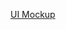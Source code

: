 
[UI Mockup](https://www.draw.io/?lightbox=1&highlight=0000ff&edit=_blank&layers=1&nav=1&title=v1-wireframe-draw.io.xml#R%3Cmxfile%3E%3Cdiagram%20id%3D%226f50328d-9b0a-58cc-38ec-0448aabd5993%22%20name%3D%22Login%22%3E7Zhdb5swFIZ%2FDZerMAaSXC5J11200qRo2rUDDqAamxmnkP36HYP5CkTtVJL1okRK8HuOjXkf2%2BBYeJOWD5Jk8ZMIKbMcOywtvLUcZ%2BXZ8K2FUy34K6cWIpmEtYQ6YZf8oUY09aJjEtJ8kKiEYCrJhmIgOKeBGmhESlEM0w6CDa%2BakYiOhF1A2Fj9lYQqrtVlc1ta%2F06TKG6ujGwT2ZPgOZLiyM31LAcfqqMOp6Rpy%2BTnMQlF0ZPwvYU3UghVn6XlhjJtbWNbXe%2FbhWjbb0m5eksFg%2BWFsCNtelz1S50aL6q7oTrftvC6iBNFdxkJdLQA%2BKDFKmVQQnA6vr7p0guVipY9yfTngYqUKnmCFBN1jTWnYbHoOCx8o8U9Bn6TSAz7qG25u384MRZc8M%2Be2Y9DwthGMCGruvjg6Q%2FouZLimfYifnXM42A7uoyFaOGNPMSLCQ9hhL%2FfQ%2Fy6hT2D2gmgzQxJHrfOQiTT%2BWkZ6TXmbg%2BTAmwj2Z2U1ZxfS7NweBNG15NuwuiwOnQNwZVpALlQJiyJOBQYPejGc2Ca8OixKm2XF1DPQcsb0nIW4xGP0QQtPMOAdz9hvQsW9m4IyxvBehRRwv8DMfB4vdn2OARgKZVTCNtUjXAK%2BjnaK5Fzz8i5aEwOXYucfyNyNbghAy44PSPYSJ3zjv3apEL2TDPI9YYPp9WYQzvL5uawmFjufKaMFwMW%2Fu%2BjaAJf8sqlr5CA3KzsgnAW6d%2BfOZWcpLRpDfpRN1iHPw5ndEPOZ4%2B1iRe5Sc7ODJyXV%2BL8g%2BR5IWT4yfkiZ%2BzckPNqxHkrOFGJgKXVfiIc9mkS4JBUP0T4Ps8%2BFKTbLbrtK0kDaYLR1KYK2f%2B%2BIYBit3%2BtYr3%2FCPD9Xw%3D%3D%3C%2Fdiagram%3E%3Cdiagram%20id%3D%224d68cd77-1ab3-76ae-d277-500eb405ebbf%22%20name%3D%22Admin%20View%22%3E7V1dd6M4Ev01eYwPEiDgMYknszune7dP987s7iOxic2ODV5MOsn%2B%2BpUAYfRhG2PJFpj0mZ62wNipW6W6VSqV7uyn9cevWbhZfk3n0eoOWvOPO3t6B2HgWvhvMvBZDriBUw4ssnheDoHdwI%2F4f1E1WL1v8RbPoy1zY56mqzzesIOzNEmiWc6MhVmWvrO3vaYr9lM34SISBn7MwpU4%2Bs94ni%2FLUZ%2F%2BWmT8L1G8WNJPBlZ15SWc%2FbnI0rek%2Brw7aL8WP%2BXldUifVd2%2FXYbz9L0xZP9yZz9laZqX%2F1p%2FPEUrIloqtvJ9z3uu1t87i5K8zRsg9Mq3%2FAxXbxH9zsU3yz%2BpNIrfJyLvsO7sx%2FdlnEc%2FNuGMXH3H8OOxZb5e4VcA%2F7P%2Bjci92zxL%2F4ye0lWaFY%2By0as390N85TVerRrjz84zevbw%2BCIL5zH%2B8vRakiYRuT1N8kpNAKxeN95uFT94XPz9K5H8jLI8%2BmgMVfL4NUrXUZ594lvoVYjc8j2fVCkpuu87XbBdvxxbNvXAq24MK%2F1b1E%2FfYYD%2FUcGwB0OkGBFe1E%2Fkz35RKxChYzECdETxAZ%2BKipGfbSkQIJXXIQHuU9h5uF3WcsVXNuT%2B9ceCzHKTF2yWWKPDzSTLilnnMat00hXF%2FIrIH5kNzIsffIUINMaTzsMqXiT4Wp5uLid%2FJJG%2Fq0L6tiD9xyzE86FiCMJktiQS5aeCoPjhpgxnj5Vk0RbfUU%2FlQCr%2BWp%2BOy78hYf%2BAfLNoFebxT9bZnCV0RxD6wzxcX1zmYaXJWfk7P26xuONk8b0SAdw3W6nG4YORbFPvD6l9a1iqD%2FyWxvi71Z92Xz%2Bcvid9fd1GuQBk%2FUVbYWuL%2FuD3bZQpn9LKGY2bxeq5ip3FGl5ZpgYyiFXgCVEwwe7YhcgGrucHroivByblNcezke9APZMcnVEbmEzTBCtPmmjCRS7%2FBlhXgsRB7sRq%2FEhM7jgkjqsAEiBAotXru%2BSRLXDZRQBKXLvLunYAJb49kFErFdSUYsdNRdtL0Ks2gran%2FuPTVLSCGgDqn1bRa8M9fSleTcFh70QDQblzctojybgjOPFdDziw%2BhuJyNlqvFPA6o0OT0XNmDFBtMorQIp4nWKC%2FvtGYtxHghqepUiAvBtCC%2FL%2F7%2Bkq2tIH4M8un1FeEzSOVY84WUZZzPuz3Sgf%2BuyuKPKirP7VennD%2Bucx%2BucEGvTPDY7p305hqLKRC%2FfbYpp5wDcAuPloauJpGlvyMuskxcVocXrXCFwKwswpEw6dg%2Bfnc5WAMqrj7kQWyDgKnAlNoChEqxTxtyhbx9ttwcU0YUAUYA8GJ0PgsRBASbJJFwRIpLGCbBQm%2F%2Bos3T5%2BdEGpC0TKFsXuyXJUSuIHpJqsYlnkcbj6jt1PmCzIIx6LbFJx00ua5%2Bm6elGF5sW%2FSzckB6uO%2FEwAi8%2FIehKwKPtgWK8SsPTnE5dp9iVOyIrHYxsiw9vS3wmPyIlw7JZ0AXWiC54jMQiKjfKkFhIziXc0u3jV%2BLqZVSxeV18GnJPdqrXsJETcA55BPSBilvE5zrbEVf8tXEeGI8Nx7wsDBZQgJafWvo5gDonB3JdwxPraWNfhmFqwxRzztyURNUY7HbG%2BEta2HsMWV%2FwfZoZkrg3G2dKHs6tl3QjJsiFmZs0a9FcneZUECOciyK2wKwXQE6NzYJiNdjfCoAuEF2W7nhij%2F5YuTZsllc2KnQDpHav1xFj%2BMTWN4QwXUz3s1RMTBb4PAx9A37R0wXCh1UNWA9EH0qT%2BdhMmd50XCf6Io3d88c7DX8H6ZR7n9YtpvA1f8CN3awflJ7VeO2irG1QXZhjViFRV8fWA63g%2BL1K5UjVh8vKMKnfPzJ6gVnU9gjdxbQD5ktnyZVP3AJo4FoISEgYVJGm9FlWzI9tVw3b1eGYxLFWeZr8W262V02C2K67Gfg2rR5iDgCr32Q2Q%2FrFdMQWA%2Fcb7UGMY81DVw3d9kRQNne%2BaB60mvisrDFDPd5ObZbgnKJJhDNeXLYePDFcLwwU8YGrmbXH93LT5uvMEXWunuRTXF1e0fwvXkfrqdTNcZjdEesdxfTHw%2F5qmWTjU0MU8WDWRXDEfMHSSax60mkguvAjJHZO6J6uVYZQ3EAmTAJXu%2BnTR5vWXpkNG7g4U97lKS9NdoGAfZXB0E9dx40Qy46zssdwj03VfhulmqLIRSV2BQPXAFQ3QDzRZXuvllGZo18kNx%2Bl2Ev8DI%2F3XZPMmumEsVKf4OSDsl7c8T5N%2FFNoyZUHyOf1o7mCQQc%2F5chUw%2BuzWt9pKGzDiGFjEkadVnXAUWRQxwERWwmu2tR1s%2BzOPCYUjNYz2dJu%2BEbGqgM62EGuBvmiB8AD7Ogu51uV7owUetUCftcBAAqMuC6wLR8Xa6uHYnwqQKCgUJCROk7LtRyq8HbBkaffR2LrhyLIWhPxLGpsYWh7conTjNsdRE%2BSIWNGKSeU2B8SKgxGq1lB5l4TKar30NE6PR6dHh8PxgtEAsMSEyqFNfaPJMVBJmmPoMzlxdvwR%2FlS%2F7%2FJ4I0uheU2NqWCaR%2Fsv8ei160p2NgfxaSFUk0vKMidQBXIKutBYsgTaU5jMSJvldrkz7S242vSIEFTmQgpg01ZABxSAVh0wCqBgmRnQPHkDjGi%2BiOhexmqGZOe4BlrRR5z%2FiwxP3OrVv6ubsDyyz8Yl8pJe%2B0%2BU55%2BVZMO3PMVDaZYv00WahKsvadELRJzAMVaPz%2BRPfaXpwM%2Bea7fpWzaLON%2BTh9kiyrlBIqCDwCqvBgBgjPl0kRpf4in1kRogxny%2FrMN4NdIZbjmBTWb6kkZT%2BoI9MYKouqSNGDUwQlwzMEeSqdSWBAOXXW3ddxRAPXdd%2FygAHg7Z0o1tS%2FAAKvrYAyAuxT7M17H68v2K6wkWdGr%2FVab3%2Bl7%2Bf6RbUhNfVTj6HI6SZm%2ByKho1ZiUupT5hXGINLbyHjqNno6M4yhq8q8FRXErFollhkacjkqci6VvOUSRdTVVFdXH3Dba9BJbLroUC2xZZoLTvJc2GnSf6sfHlaXBxnktWhOcBGQPhewp1g0sMrVRPdRdvfQlOgOGYlLXtVQCSY3QG3Pxyp2jmbh8BkkN2SAxrOCaqitM7QtS7%2FSRAciLeTfXH6wp07xrkASjrQM9h3M8dlVf1cRyGOlvkAXqsyRB75O3002CnaIuxlJ4clRlbtDpi0j8vaMv4p4o9Wuy2rGgV5be5K%2BsUTaJnrflo4joIe0PHgsh3WmzPsiaB7enKo9gtFgxG%2F0kP5TGx6RawxSUG5RH%2B1fxnrZ8G%2B09HttFKxTyL%2Fx%2BuiaySl%2B1mnHc7aUU973oTJwhc33JtFIC63yideMGlJ15fenQWA%2FePaJZFeTrYDm4dYLwXK6YP8rJrUzDJIbOje9UVnurp%2BAMkp9KalsTtboK1gprsX6EAgK7Vd0Mmxm6o9C9CdcQ87RihKmVKJ2hSzZSCiWO5CFoVV2KJ0sUjVEfBGaPSZhZnHvFqulaoLKITSw5olekF%2BlgAus1jLMZnivGpYTDF%2BHTwCsX4bguuO9iSHLq6daDPiycta1NSkuOOJTlnleS4tDDwMiU5tDnUoEpyXIXxoH0iZ20v%2BdsqyakVzeDozhVXIJqnvxuNjLKArxtQ%2FQv4XMl2iJsqzOkIdO8Kc6Bk48vXdP52O7V2JyBNrwY9y267gz2wSSmb8c%2BzU63FV66YgRtO8ZVr%2FplNwBXTW09ZFJJ8ZdVn1Sgw1E2Pxp0Go2mO3N9KZExxK0lxn6BJZhZhYccv6Mho%2BkzfA4st1xD3uxnNk1CLzOjIkxTxJE0QihlW5Tm7q%2FGkWj8N5klIzJky3eiNgkLZVNkNmf6xJKSrVH0sodzDmk7QLENLKOuH3AhtOh0xaHHMtme0abh7E1TSJqOLJ5GYBjZtue0Mi%2BzB5gQk5mjrg7SGTZ06gdND6jTWUOqmSh12mxhVQ7krkbkRpnQyYHyC6b5vGSZdRbLNUoyxUva4IgmlZbLzprRVyiLZYgOHz3BLMFkT9iSH1nh0uZM5ctGGCkQvOev2ZAu092Qwiqe8cHXr1j3%2BT2qeL%2FxbR5M9YrJsS0qPHm57bPanx9%2BcpTjSwzrP8csDr90FnKv2ZaXW0tpdoGKKbXOqZu9qd2sdNLmdnuQczCHX7gY9KF4JRNp5S%2B30ukHUvxSD5BzT2yvR7gi2xspdiDwNaEPJYacCxj1Nuyv0c66atLuWqk4oOQt1MFWdO%2F001zFCyRmmQ26p1xGT3nlCKDkDR2%2B1bs8OEThFEagXc9mEmaSOgGZ21BdeiivMv2%2FmI5xnwGkD7yicklPE1CxziLPuWEWkc2msg36Q2utmFRGbervC0pg4oz%2FM58YavjV1H4PpmYYvYcanwgg82kr%2FQEcQJAPNVQHa%2Fo6LrZPtUkMvsxdDyJofbDAyj4k%2BkuDdnm7TN4KXmkx6wLWJsSQHFPoS0merIN0X62NdGTMv7Xbn7G5JejZZfKeEmnzWBofD%2BPeNGjoiddhtj%2BhVgSXgHblli65cmt6gDd3PA7NFSxMKUZ7FdKVDptn7kuVSc5VAIfF79sl%2Bjy0BIQ2HRFmKoqzuOjMWuocsxb6HE24WVhMdSU5XUVOFUPGtcnaWL3r2eKrWvsDJL5kFSEKzPEfTtOzsr%2B0%2Fz1kLK%2BO3sBp%2BFb9eL53WvkBW1aLLrzsKppVCgUp7sopr79W3JFeTNFuHK1HByhTATWoNG0aoUCHOAwIgyQzoU6EWq%2FZRMn%2FIskJ6FTJ7wVTT5q%2FRfhBZzl2zAeHEsyAd%2BNZgJAc9AtMIkJaCHW0EeCRHfu46R42%2FzYUGdVtf%2BpCyuWH1vh224qNs25sgx7Nc34e2CwN%2BH5IDJnjUwQS2uItjo6WUhI%2Fpwncu0Mdttoxmf76kH43wwpapIyp%2BVE33Dp%2FDo026moQBisoC4Ol6EXDUlNctNdRU2vitTWqw6SccEu3wToLL%2Fw8hC2iAt0C8t3BEDdTmLSQt6QZh1zaEE6vxA3krR323clktpRIr55aFRitXoo82OqiPjqiP%2BmxeVUr51CBjmiZhfqtJZ%2FWOw%2BYdR3DBSFXSTU1AsPdhhjERhcNFFMJDWkcUrm3xj%2BLWFlVGDS2OrO0ju8BRw6HZvC7s6S%2B76NrK7XgMka5WZE0JWoU3YBOYI8VQGUjUSzdMiYFkQ54ShyDt%2FKVEZf6Io%2FdRXzRQUofXF1lfG236IktTDMA3HIk8oSS675dvaNOrpsH8Zqtwu41nFyB%2F0sNvAEMLWUoI3UOYMyfQ0PJJkxPPfsBSO5dndm1JYuCwD3K8dhQRQx5%2BNm7bkBu2B74w9zlBVcy%2FU87yid1VtcWG06uo6p7TmA6f4dRKUwOJotJNvoboqetx6uV21FPEFXs4lh49RbYn%2FZx938vnInPu%2FlP1Gr%2FMUsKIdrcTR%2Fc1nUfkjv8D%3C%2Fdiagram%3E%3Cdiagram%20id%3D%221e8356a6-74eb-3b2a-6d47-e20c09198b5b%22%20name%3D%22Donation%22%3E7V1rc6O4Ev01%2FjguQEjAx%2Fg191bN3r01md2t%2BxEbxaYGg69QHt5fv%2BIhDLQcgyMcZ2KnaiYWmEef7tbpo8YZoen25Svzd5vfkoBGI8sIXkZoNrIsDxvi32xgXwxgzy4G1iwMiiHzMHAf%2Fk3LwfJz68cwoGljR54kEQ93zcFVEsd0xRtjPmPJc3O3hyRqnnXnrykYuF%2F5ERz9Kwz4phh15W1l4%2F%2Bi4Xojz2wa5Zalv%2Fq5ZsljXJ5vZKGH%2FFVs3vryWOX%2B6cYPkufaEJqP0JQlCS9%2B275MaZSZVpqt%2BNziyNbquhmNeZcPWMUHnvzokcorzq%2BL76Ut8ruh2f7GCE2eNyGn9zt%2FlW19FuCLsQ3fRuKdKX59CKNomkQJyz%2BLFtPsR4yvmR%2BE4prktjiJxQEm8HLLO3iijNOX2lB5%2BV9psqWc7cUuL02X2TffPh9gc0g5tqlB5nnloF%2B6yro68sFc4pfSYmrrodPWq9mmwjqzY%2BCnm8qoYssu23%2F7ss7CabwU%2BKdc%2FDpmLHfvCStjBEMbP5DsJzsKZ8lPWtsS5C%2BxJbNmKLz7LgrXsdjGk927Gh9rsL0NbD9hvgg7zQD48WqT2XPykBy8V9jWy1%2FleAmOaR8JEEZTsUeVMUyl8VFn49fM675iXUYjn4dPzZT2FpNjYPK7wN9e3OJ%2B6cWsuOVJKowdxuvvpQWsY2lKMwovDbvWMDFfc%2FnOoJQn%2FG8SikurzvalOrj8TPLwkFIOYKwutBOyBCD7R0qZ9mRW5LJ6%2FirngWbqKgeP4a%2FCVgeQiuxFvLHXeA2Tyxxg%2FlkSCzdJ4oEgUNu7Oa9M8p93wMFT4uA6hkccxzY9hG1nGBxcgIO470iYbDgkrjQYBGMfe5h4rmfZDjJN971CwzQBJgCJXgy1gVXkL2k0qTj7q0AIq5P8paBgOPtpkQELojabzxZzozaFRfSB62FidpOJuQomZiimJaSDBnsKiEjEy%2FvPyzRpAvL%2Fx6S4Y2Tkr%2FpQDVM5mB3gS5pb9E7sYJLdS%2F0TZJ39P2XU51RsPmTN4vTiwosrKPYDjiNsy1vecSoxlkMSwJVAjDIFxd6GQZCdRs1EGg7bwyNP%2BNfCXpCFo8ehMGo4VFXh1okOVniUpSPoO5SlBVKyOjdfCfJXE3KYpOPwh%2FCDf8e7Rzg1CqPa%2BQsau%2FRfNFk%2Bcp7EP3JfmjVBchW5opAD1I7RyguvO4MGkN1W%2FeZAkKuirpE2dICsqp7PSRtFcP%2FH39LPGvfVvDKAS2DoEvZQYQ9r%2Brd4xI%2F97uYR%2Bj2igvoCHiGPUfOI38SNbqK9djou%2BXjLrnXh7bjA1pIgzOxcO8pCccO0BprKA45ND8CvLj0ZVKBeYjKwOtB8CR5noR%2Bv85AKQlZWZ2iWJo%2FZZbYNWk3TyoBWgAQtWXlhX1GotKQxxpA7qTSikRaJyGri%2BMWSp9cqGSGoGWmPSVgi1yPkZDh%2By1lUEY3V%2BU1Is9TyeHmQH9mbGVL7ytXm6K5EztSRpRHUr4bK0ir56gTyLbAVU3jHTF3ox%2FWKAwJXRUUvFf%2FVtKpdxkdQ5vof9dl1opWFUHlB7fXFXwu9VjLfq%2BdWPalbJdjohX61oaufFfbS6kjlDZWopsDD7YzHmyZeV8%2FEa%2BLmxGsPgJ0NGfHvsfDzKwzdTxaqgyzM2ZAXTx9Tnmhfdb0B3hvwtnSuB3C4yH7PfZaddpaL3C3Yu64f1Xt0arS0el8e8cgUXHMI7BHHNVRTc%2BuwPcQMiHb%2F9Q%2BvyYBNTEDqH0ymsDvUQgelJ69A2Kq0lQcrnIWoCxYLiEQzBJWKxGw%2BN%2BdEpWTJ6FIUIk1IawXLO0Powt4KdTwjDRDCGgZA2M6e620QjbOmwTjwGYQR3xHXPSIlAmvZ3dNbd6rjQluZmriOXPSTXMcbIhfCQmWedXjdMmGfMKqmu4tkwg6lxS0T9oYQw%2BAeLBNiWGFcNhN6fc3162dCDMuAe%2F9Jf9V3utsYzdzJdDZSrE%2BACKx2bQVZJeC2g0xVGlx61cNWrG4Roog0DckSW32S5eftbULNCMOKVpThmpuwrjaFc7ubbk1NgzU1YQU1Mi1Fc6kOaoRV3Q1vyd%2FCEjz0o%2B8iZ8v10HzlKt9pmfBMJSrelJ3yBRYFZ4IronWx59iSWw0qy4BQIeR5OV3TwYGaYip24axOXAVUpo6uUwxVGN1z7SZh38I4e8ithUMYbygLFQuf1Up2Nv57xoB5ZhzUUUCr%2FK%2BXgEZca4xczyKmY9seIRhanPRdt%2B6MgkpWQdpJT8eWeEW2kl2B9eLv7CdPKp%2FrhY%2BqBdPuq292BgSKJEXb3VUj0iIkFwZI2STbGyF17eEOoUBjqLoUnXQ3kN8F5Oo4elGGQs3dkM%2B5%2FCI4q8oMTThj1xoAZ6JScxrly%2BmyxFaVJfIoSzlwFwTC8mmtTFm29%2F2ApcuJ4qTiZG%2FyMEl5TWOMMHYMm3iO50rZ4fjD1YiMXRd7BjFsQzA1W6FT6KhcSJfmzA4c9jDa%2FjqAwxZ9rHpITqyoO96aBfbNw%2BhNAlBoMq8sz5%2BdyEn3yvK9aDOBElLVH2lMN34c%2BFeGhq5Z9jxwPhxlJlDauWQD7A3XbJWz1Xw3RM87UclCBbVJd37ciUxZKjL1Z0ifxcaRIy7BmAchr97MwtRfRvXnmIozfUgG1VMz7OFlkkPj5mqOgjOZ8ptjtLMkqFY54qSWcc8ZFQBmaH6nwUaYPv1guPVkvv1xQ8gcew4ysY2IoMHyAK%2Bg6KExwaIcI45p2oY3FKZduoJuzFcL8x1mZoZilnYl%2F92Yr3MOhJdlvlBlko%2Ba%2FOLE9yxsPhzxdaC6dMFHiW6w1nivXlxVio9%2Boht%2FXmrb3ZEktbVPU1vbGoYGOVA%2F%2BqzUtjdu10ptnQ5fXnqjtnqoLXjKWk%2BShqrTtTVHnD3ROmd9G%2BpFua0DxaCvNKbM58Ii9e8iuypEdDGh8wD6eAQXijoXe9z2BupQzQ%2BOSta56bhDkd0ebnUFOq4DJaNPSnb744YsZ1zSXMNBbtXB%2Bf5sFwpRf8Q85JGwmWV88%2Ffy267hn04wnsI0XEqAjdZZD3%2BqochDhz%2BHgeb%2FAA%3D%3D%3C%2Fdiagram%3E%3Cdiagram%20id%3D%22d6caa9a4-2948-be9b-b03b-5c746f16d7b9%22%20name%3D%22Donor%20Page%22%3E7V1dc6M4Fv01fmwXQnw%2Bxklndqa6Z6Y6M7u1j9gohmoMHkw66f31KwHCCF0nYEs2TnCquo2EAd9z7r1HFyHP8O3m5Zc82EZfs5AkM9MIX2b4bmaavm3Qf1nDz6rB9q2qYZ3HYdWE9g0P8f9I3Vh%2Fbv0Uh2Qn7FhkWVLEW7FxlaUpWRVCW5Dn2bO422OWiGfdBmsiNTysgkRu%2FU8cFlHV6vGvxdr%2FReJ1xM%2BMjLpnGay%2Br%2FPsKa3PNzPxY%2FmqujcBP1a9%2Fy4Kwuy51YQ%2Fz%2FBtnmVF9W7zcksSZlputupz9wd6m%2BvOSVr0%2BYBTfeBHkDwRfsXldRU%2FuS3Kb0PY%2FsYML56juCAP22DFep8p%2BLQtKjYJ3UL07WOcJLdZkuXlZ%2FH9Lfuj7es8CGN6TbwvzVJ6gIV8ufU3%2BEHygry0murL%2F4VkG1LkP%2Bkuda9VW%2FKnuPm8hw0hp26MBMw4BkFNlnVz7L3B6JvaZrD9zLft17JOgzazZBjsosastGfL9t%2B8rJlDzZeUAbuCvp3neUnwRc68xGaHpHsXefaddGzZMX1NOyU2dkQbI9OWjexBNnYVmBhLJr7LUvotddqZ7mH3tDO%2B8xa3DJTHbE%2Fvtv2DJF6ntC0hj%2Bz4O%2Bo7cbr%2BUm7doUM%2BlZMdvQ4efBCIo9kbxzZQtjWnkcxFFv9Xxg3XsOUkCYr4hxgUISzrM%2F6ZxfTaGtr4Ims6XMgeH3ekkJjQXHUvclhv%2B58IYpxGJI%2BLDo771m6g2vecyq%2BKXh2WNOz5uCxxxfjta2CJDbDESTgcAl2cf54y3vFpV4aCG7oDMrcv%2B85SeXAM940YY99nqX7f5KzZ%2FzRgUQtl6Y6fll5wdeaqX%2BIsRapDObZ7HZlMQ%2BYR8lz%2F%2Fv5E%2FHkvnvuWix3Poj5rmw4WALLl2O%2Fac9drf0TmiqUgEbjnzbV1DuimVYf9SbmB9oTli%2FYwS8dUS97ULl1k28tKHVuB8T3J%2BIs8oCpXMQJBuoqYQbv89suX6AfIejUqNgIdDotub%2Bu37AuJHHtoGOxrcl8y%2BU0YbM5ucZ6Z8uor89T0rbaA%2BXpuUobCi2DXNudfo%2FyJuelTc3Cl%2BYhLoRa0f%2B%2BIeklbS45WBKs1LCxsDxAAAlcFko47F7KGI0NrOPMmCyHb9QAVoiK4ISThwVO2Jkz6jCwW5d%2F5gTF9ILFQJBzLRg6ivZhaXRcSctCj3zyhRtOHxUj9A%2FvO3HWp0V3TZWNu72LuYcrhSoJiUJVIAEsSUkb5eqWi8YYWZir8gBYeLLka%2B%2FFBLJZ9w4VUAfZUGF6OS6f5ALVFEQfJN0r8IF2zQyxKdVrutMyKItvUG3W2L99XY1IYrEb1jgEsxxbAwggAy7JlsJASL9FfC6RC7UucssL4ok9Vo%2BtLfzDlVjDj4L61g%2F4YCDYGHIJjo1wmAwXCGW87f95u5Yr2MKXcri8GnSKYjyvn2AAglq5xC1CU%2Bz3YkJEj0inAnRkgpAQheBDTzURKhjDAnaM%2FI2Zp0%2Fg9m6C%2BENRSnU0N1nLl7UanIH8nOBv6cHa04GxBFdaBdXJLrJPz%2BnZ1lCVvuAlDavl2OXzZ3Xd4ibwvbTgtVhRgkgMF200chqU2BhkjDHQElrf5aMpSt9FiJzGM14ItUesCUhdSYUruecu1YAmdkdx0awlmnXIXGFKc6uidGr%2FaeC4XWdDIQvnxsdo7BsKz6mMsl1N%2ByyKaTI1FNjbppCyFHgXL1aliLNcAPM%2F0PWR6YxuRvl9kTSymxk%2B2DqShqkOlXHbbIO2llUxIK%2F07Js%2B0c%2BbSSzA%2Bh3HRbNzFu2BJD7kXSNWZrlIgDawFDmAZl8jImtu4map2WCYh5MwtwzGBJK5CLVmyWnLpqU3jocgJBZMh%2B42EEYVhd2UYDhW5gzHE3YmHMnpNm2rc8PVMLbt6lasnF8uzvpQX5C%2BlchtyjljlygXCr0F9iPEgoEoFHQfI9elbOZm9d307PmSbyKYWWrkooEPQph9Wwg4gEpewJh6HhJWp8UEl7HAMLylhLbnQNElYTRJWeppMzR0ZeQLQ2PLs0Ym1Yed4Nawll%2FN%2BCzZEDnLvQ%2Boch8jViVhLHtm%2FdxE7PmT13NmyDj%2FpNVVl1UvaAbQaWVXWlqXRB5W0wzHE9pvoaZO0NjQjetgUFfr1AQcvnyk%2F4fnMK2bAyfOsmzwhPBOqiQCyJBs8RwkkwK9hX%2FArqNsDlKNEQpzt5vFflEi%2FptsnWSRQzKzyJWPZPBi0fCqKLP2rJOOdyAGvQ7%2F2lHyIWR2lkQRLkiyaxUw0rSuBDXGJANOQnwHzEUAkSwGRDt%2FAPW2y2wMJ8lU0RZJekcQ3xUjinTGSKFgVAIwk1WT3KZacN5ZYWCy0mQa0UIGmWAIto6SCSqUaLSYynZtMtvs2mbQlJgWzsEEy1c9nTFw6L5cc%2F4Jcku%2FXcnmiuM719sop0lJHjXCROPHmmlpdiQKBfQBddSvPefwZqFeARRxFAVlbAbLQ6iDhBKsCWD0kwuoC1SldsDrQ8LaD6Qd51N4G1jcCH7W3u2u0HGX404eDcGGp9EqjXrJwGhMOry7ZoP9pGhQ6vWd9TtJIAdSe6PIOv%2BHaLiVDj1Gq0EaOgvE%2FWAC6j%2FMd%2B%2FiQOsDpLl8Dd40O32UBUAVEhiuzAKtgQY9VBSeH1%2BXwLpJXNdLn8NBzqyoc%2Fksw%2Bfsp%2Fu5ZZ%2FR3aJrr5O%2Ba%2FN3l45nG32Wotfm7K9%2FjV%2BPvgwppH9nTXafr6UCFRJenuz0WT5s8XZ2nX1DKu1DVRIWnf94EcTJ5%2BhHwn1PDu4drN2H8A0SfYfWpNjuDv7T8wXVres8ddMCbeE%2FL3SqPt9WKSQemCTbN5RVPDJNVo%2BsJDPOhVWp1lYXcHqrxxFL7KiKr78vsZbavtmMokzjlS5USN%2Bd%2B6yVaGBnYh7qFtbdle%2FO2Aatsi%2Bflm0pnBnvjjhFf6U5RwqC5jYI0DKY4cSynMUIdFkO%2Fk6ArUHg96sdXGChsy301UFj4%2FQSKw2XhMQSK%2F5Ign%2BKECkrznL4nMSBZTU3z2D0FM8bAEYu8suI0ZjmofsRfNnKBnzbSNmbxFMzyQn1%2Bk8oK2d80tXAshRLTF3%2FwzDNkeWIaGAg7Klh3eJGH87Dulq0%2FP3Hu7JwThZMHTKnQxjn%2FzTL8IAYNllEITJM56aGdJnpehp4Yukuki56nP1F4aiIOimla9sXzsA9UrPWRTsENi9PyMLVsec0T7c5NO3HY6QPVKVW0o5v7X5KvSiEMhq9ZSNge%2Fwc%3D%3C%2Fdiagram%3E%3Cdiagram%20id%3D%22d844a2e6-307b-b32d-1823-4fc69199426c%22%20name%3D%22Collection%22%3E7V1dd6O6Ff01fkwWAoPNo%2BPcTNvV6ZqVzGpvH2Wj2HQwuBjno7%2B%2BEkgySLKDbQm418qsmYmFzIf2PkfS1tFh5M03H99yuF1%2FzyKUjFwn%2Bhh5jyPXDX0H%2F0sKPquCIHSrglUeR1UROBS8xP9DtJB%2Bb7WPI7RrVCyyLCnibbNwmaUpWhaNMpjn2Xuz2muWNK%2B6hSskFbwsYSKX%2FiuOinVVOmWPRcr%2FguLVml0ZOPTIAi5%2FrfJsn9LrjVzvtfypDm8gOxetv1vDKHuvFXm%2Fjbx5nmVF9dvmY44S0rSs2arvPR05yu87R2nR5gsUljeY7BG74%2FK%2Bik%2FWFuXTIFLfGXkP7%2Bu4QC9buCRH3zH4uGxdbBL8CeBf%2BfOQuglcoOSBt8g8S7IcH0qzFJGqRZ79QqwQN1TwOommEB95jZOkVv40fgqeJrh8lcMoxg8mnOg1SwtKIeDSz6qvy21Dm%2BsN5QX6qBXRtvqGsg0q8k9chR4dU9gorRmK7weO8LJ1jR9eQAsh5eWKn%2FmADf6FwqOGypOgeilyhApc9g%2B4QRJuVfsy%2BoITOEVwt%2BYA4yNbcobNx4qY9n2c7e7jn%2Bij%2BGu63Rcq3Mblj9zwTvmDyxf7oshScg5yoAHYVIab2ouaajCJVyn%2BmKDX4kuGaQA8aAIeyoCDiQpwDXj7CtMMkoK2X%2Bn8WJsF%2F90Th%2FFwaPRaUbAi%2F78gmC%2FX7Az42tVJqoMSd4oSqwZhGqgzy6shR4sYQEvc5giXP5C2jrFnndEDmziKyGWU8DZ9zRnOpEMfIFAikCkxVjDC1cCIQCsjcPMkuO%2BMs7QtK2xPcH1PoIEGE4kG1v935P%2BB32EHMNVq7rimdf7a%2BeCOO%2FP%2BAEh8YJ26AOBFdr7Acw6MM9ze53k5pXrIaZv6so1iw32YP6oQl7wDryqgws1cRE9Fja7t3HU6tHNgJ2FnYeVPe5yFgbHeYTn8Vazjcgq3gthDO3f4LzNrh03w7PCsM47ooEj4tT1f66IrD31s5CQhFpU%2F5AgmRJyu%2Fl4Onx5Bo6MF8vhK7L%2BLbHs4yU%2Fy4dHDBVuUx7iZUA3rwfTYfih02UBBBUfVZwMNXGAcq3EBEB%2BRZ7tdyYjKwI2w4ywWCMArBncKkJWjOLTDwNanHQoQw9YofoUSM9gcJbCI35r67VXIycMt9w%2BBHDEtekPgT40kvcSPLC773U%2B1B89eX3cUqDry%2FMbakaHFEO1K6JdrtPzFsWet7in73%2FJHicf5%2FhE0vKNz78sDXwVY0%2Buwote%2BA37j6ndjE9jJwrmXR7hg9obSvaybDMCEb8xkxXG5Htjlgfq4WFvYhwN7aAR2ednEt7APCXYgimF6cJcXR%2BZ4qLbckys%2FZzCyyPePvG8EeXk95DvMfyEK%2FCDH6LcG%2FNQI8KoFEquJHR3p8%2FClPnRTVyWKadRN3ZQM6ed0dm6F085JoiPCSRbLDDlvK5y2YIKwJjZRMEGpm2qhgqy%2BzRbRHiYJ1L%2FeOfQOndvFgOVST1bIZjl8i9NBDrw71Uj7hK9DjdSTdTbd0OvRSDlVrUbKsZPFstku3llX27%2BtGhFHPVklm%2BX71MLdO9xGRFFPFsceCIK4CS3ifSNuRg%2F1ZFVsBjfImvgAADcig3qyGvayhut9YhHvH3Ej%2BiejkdU%2F243iPeZo%2B9A%2FfVnQ0LGdy5nlCFqds0My6OCCrJUYctJW52zBBK%2FJhNYBogAEGrggqyazNMUmzVY2bqzz5rYxYK3Tl9UScT1qeKh1Knn2iWKHkqev2qM9RMmTM9ZKnhw7WRP5to%2Bj9HOIxntjxmpE8%2FRlReQFxhGG7fZChIYHuRHdM1CsIpfzpSdcOM8iu2neyGZaj62wHY8cAOH0OJWuypEhz60s5OYh98MeIZeH4%2BRRtTt1xbb44x5eAAvPVh%2Bns5Fiw%2Fz1298XWR6h%2FBlG8X5XPoV%2BdcRT5L0wJo8E8qja4ql3O3S3eKpWHy2eOqM0u8VTHkj%2FM0bvIyZGm4f11rKRdJl1KGiRvQCl0Yxk2SRNncDdLl6OTuQLws378ET%2BSDIGOEPpRR9x8Tv9Dvn934Q590HAjv2ozY4Io3Dr55%2B%2F1z9U33D9Uxjtsn2%2BRE2eFzBfITZxoi2MokYC0ZPTJl%2BBlH%2FlrIkSRUxD5jkCA6rnod86kEA%2BUXiEcuxEVSNIJ8I0gJ%2B1altSYXfihsXrUBq3vS8mzh%2FIXN3BpTNE1i%2FaNdTLBobjccuOxxcn%2BBdlRNO7iDq3GRD7oIKW3HhyL0XR7GVYOXUXXim9C3A5Thg6dXVv2MNKEdJQke9WCelYA6ShyhVfbtzsuwtWwLcjcFNfSHVzVlJtJxOTveBncMSVviOOoyqO4jex6JJnCacTsk7seKBMFhfADaFHuthtayc%2Bcgu4uHEXgnVcn%2BzxSCRAv6keGxEIjiaH5zUXxcZTxbB8qhC5dMQPhardFZczarbBjdt6g6TNCNqeFb5ismYqJWioSkZo5W0TKxoCyF3q26HeTPA%2FPzGw1vC1cyJQhBAaM3xFzgv8pOuE3N98DdPImA4ntnA7uZX2x8%2B0GcoV75br2cf8Qt8%2BIFDMd8z5gBa5Lhh2RR7DdFXaVhTndILrPe6yPblNeYpC3bPSshUYyU3J2Wg4uojWuja6SJjk3Lns8lpjD0KbBXbIzrptB64lyJe%2FHqpGhmeU3l7cETeKs%2BKOTnpV7dG9wJFVRuOd6x8twLdPIDsM8AWOa9yL64nwPbDWhvge0JNFk2e4gRG8vW2wwzNYI0G%2BwJElEdvTDgJvIxG%2BwGmxBYMs1rOucYdWG9xIvx2KHs6OZuDBQpdHM%2Fxnv9myeuNTQ9yBBBp447Dhr8e%2BMGdqG2jguV%2Bc6EigwUXckFWSUn38WuUqLQwuygqlVFGFNeDa%2FsPIL0ON9kW2owBeNGO6G59Bl6P0OCMEkO1%2FYJEXHcpVfEulRWLEZQwW0TJxO8RBntrcLg4e8JpITDsEQp5X3C4QfLcAN4lJh0i0SFtnw34OYAkRh%2B2jfrS8fQ3ofQcuT6NRvUHVBoF1xgYdZFC8okkCy0rsnQ1rBCqEcndqLl8wYNDbhMENyxhwFg2geDGTTRk8AAC71NcVb2nSDb4mfZ2z1errB%2FQUaWRvMm3wAO3VjLyueM3STSYOHiDgZvR1xduVbjV18AAxN5M7GCjerHSbyYOHCLmR7MFA8X6mG00fPETMjeQPBm3et9TLVm%2B%2BdfveH9U3b58SKuq7tLlMOJDV06C50MBXGs7epS1ILOKcTNcmbUd5u23vyjm9pRuIQlGz%2FtVbuoHiVUTX01rDmr86g0H7fAR8qWIgrHaFpDK%2BOOVoHRPA7IGdyBXsQ2NMQJu3FPVCjhM%2BjxPn3imDRQ7k8abBSJ3%2BohWjWDvXfSfbYz8Qkk0F7wIuJVk46cZ5Ah7szQds4Wl%2FKH7hKwfK79yYA20hyvVhI604zTID1DkdDGs4MAFNACeTCzk9EV%2FRKE4HNXE6FK6DGTvRTDm9exx%2FYHriOYTd5njMYs7ZORM0sJ8qckIYC85QvLhKAs%2Bu8PZFhVDxpgRlBLGW0A%2FFG62%2Bl17sDv99Jmk6eEd6S2oFN5Ehb6liDqKG3d%2FIqoHFbUAB%2BmZWeMd6c3Z9L1M4225dxRyFez%2Fhy5ua1FThy41162N5tDeHBpaN%2FwQpC64EWRi7eaoOe3zco1yHcovBW6c5C75qy4qWmuM5hpy0AH%2FMM%2BJeD9WJCREfS2r8Hw%3D%3D%3C%2Fdiagram%3E%3C%2Fmxfile%3E)

